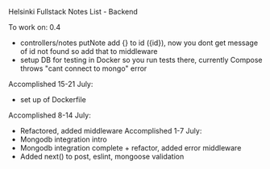 Helsinki Fullstack Notes List - Backend

To work on:
0.4
- controllers/notes putNote add {} to id ({id}), now you dont get message of id not found so add that to middleware
- setup DB for testing in Docker so you run tests there, currently Compose throws "cant connect to mongo" error

Accomplished 15-21 July:
- set up of Dockerfile


Accomplished 8-14 July:
- Refactored, added middleware
Accomplished 1-7 July:
- Mongodb integration intro
- Mongodb integration complete + refactor, added error middleware
- Added next() to post, eslint, mongoose validation
